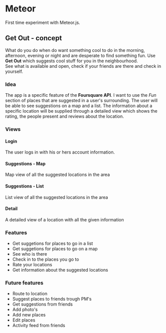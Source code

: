 # Meteor
First time experiment with Meteor.js.  
  
## Get Out - concept
What do you do when do want something cool to do in the morning, afternoon, evening or night and are desperate to find something fun. Use **Get Out** which suggests cool stuff for you in the neighbourhood.  
See what is available and open, check if your friends are there and check in yourself.  

### Idea
The app is a specific feature of the **Foursquare API**. I want to use the *Fun* section of places that are suggested in a user's surrounding. The user will be able to see suggestions on a map and a list. The information about a specific location will be supplied through a detailed view which shows the rating, the people present and reviews about the location.

### Views  
#### Login  
The user logs in with his or hers account information.  

#### Suggestions - Map  
Map view of all the suggested locations in the area

#### Suggestions - List  
List view of all the suggested locations in the area

#### Detail
A detailed view of a location with all the given information

### Features  
- Get suggetions for places to go in a list
- Get suggetions for places to go on a map
- See who is there  
- Check in to the places you go to  
- Rate your locations  
- Get information about the suggested locations

### Future features  
- Route to location  
- Suggest places to friends trough PM's  
- Get suggestions from friends  
- Add photo's  
- Add new places  
- Edit places  
- Activity feed from friends  

